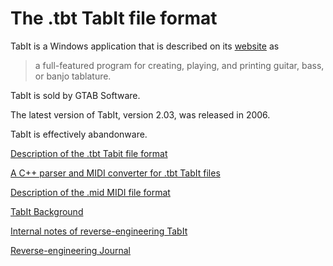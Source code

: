 
# The .tbt TabIt file format

TabIt is a Windows application that is described on its [website](http://www.tabit.net) as

> a full-featured program for creating, playing, and printing guitar, bass, or banjo tablature.

TabIt is sold by GTAB Software.

The latest version of TabIt, version 2.03, was released in 2006.

TabIt is effectively abandonware.


[Description of the .tbt Tabit file format](description/tabit-file-format-description.md)

[A C++ parser and MIDI converter for .tbt TabIt files](https://github.com/bostick/tbt-parser/)


[Description of the .mid MIDI file format](description/midi-file-format-description.md)

[TabIt Background](background.md)

[Internal notes of reverse-engineering TabIt](/internal-notes/internal-notes.md)

[Reverse-engineering Journal](journal.md)



